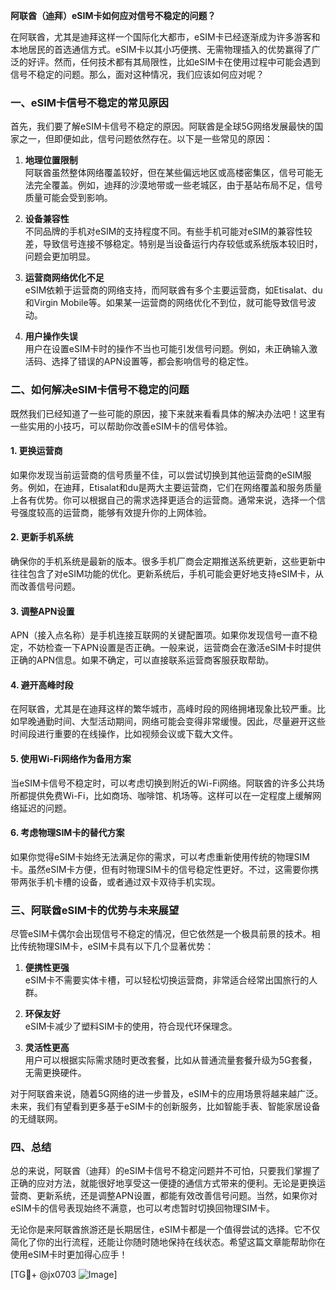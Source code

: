 **阿联酋（迪拜）eSIM卡如何应对信号不稳定的问题？**

在阿联酋，尤其是迪拜这样一个国际化大都市，eSIM卡已经逐渐成为许多游客和本地居民的首选通信方式。eSIM卡以其小巧便携、无需物理插入的优势赢得了广泛的好评。然而，任何技术都有其局限性，比如eSIM卡在使用过程中可能会遇到信号不稳定的问题。那么，面对这种情况，我们应该如何应对呢？

### 一、eSIM卡信号不稳定的常见原因

首先，我们要了解eSIM卡信号不稳定的原因。阿联酋是全球5G网络发展最快的国家之一，但即便如此，信号问题依然存在。以下是一些常见的原因：

1. **地理位置限制**  
   阿联酋虽然整体网络覆盖较好，但在某些偏远地区或高楼密集区，信号可能无法完全覆盖。例如，迪拜的沙漠地带或一些老城区，由于基站布局不足，信号质量可能会受到影响。

2. **设备兼容性**  
   不同品牌的手机对eSIM的支持程度不同。有些手机可能对eSIM的兼容性较差，导致信号连接不够稳定。特别是当设备运行内存较低或系统版本较旧时，问题会更加明显。

3. **运营商网络优化不足**  
   eSIM依赖于运营商的网络支持，而阿联酋有多个主要运营商，如Etisalat、du和Virgin Mobile等。如果某一运营商的网络优化不到位，就可能导致信号波动。

4. **用户操作失误**  
   用户在设置eSIM卡时的操作不当也可能引发信号问题。例如，未正确输入激活码、选择了错误的APN设置等，都会影响信号的稳定性。

### 二、如何解决eSIM卡信号不稳定的问题

既然我们已经知道了一些可能的原因，接下来就来看看具体的解决办法吧！这里有一些实用的小技巧，可以帮助你改善eSIM卡的信号体验。

#### 1. 更换运营商

如果你发现当前运营商的信号质量不佳，可以尝试切换到其他运营商的eSIM服务。例如，在迪拜，Etisalat和du是两大主要运营商，它们在网络覆盖和服务质量上各有优势。你可以根据自己的需求选择更适合的运营商。通常来说，选择一个信号强度较高的运营商，能够有效提升你的上网体验。

#### 2. 更新手机系统

确保你的手机系统是最新的版本。很多手机厂商会定期推送系统更新，这些更新中往往包含了对eSIM功能的优化。更新系统后，手机可能会更好地支持eSIM卡，从而改善信号问题。

#### 3. 调整APN设置

APN（接入点名称）是手机连接互联网的关键配置项。如果你发现信号一直不稳定，不妨检查一下APN设置是否正确。一般来说，运营商会在激活eSIM卡时提供正确的APN信息。如果不确定，可以直接联系运营商客服获取帮助。

#### 4. 避开高峰时段

在阿联酋，尤其是在迪拜这样的繁华城市，高峰时段的网络拥堵现象比较严重。比如早晚通勤时间、大型活动期间，网络可能会变得非常缓慢。因此，尽量避开这些时间段进行重要的在线操作，比如视频会议或下载大文件。

#### 5. 使用Wi-Fi网络作为备用方案

当eSIM卡信号不稳定时，可以考虑切换到附近的Wi-Fi网络。阿联酋的许多公共场所都提供免费Wi-Fi，比如商场、咖啡馆、机场等。这样可以在一定程度上缓解网络延迟的问题。

#### 6. 考虑物理SIM卡的替代方案

如果你觉得eSIM卡始终无法满足你的需求，可以考虑重新使用传统的物理SIM卡。虽然eSIM卡方便，但有时物理SIM卡的信号稳定性更好。不过，这需要你携带两张手机卡槽的设备，或者通过双卡双待手机实现。

### 三、阿联酋eSIM卡的优势与未来展望

尽管eSIM卡偶尔会出现信号不稳定的情况，但它依然是一个极具前景的技术。相比传统物理SIM卡，eSIM卡具有以下几个显著优势：

1. **便携性更强**  
   eSIM卡不需要实体卡槽，可以轻松切换运营商，非常适合经常出国旅行的人群。

2. **环保友好**  
   eSIM卡减少了塑料SIM卡的使用，符合现代环保理念。

3. **灵活性更高**  
   用户可以根据实际需求随时更改套餐，比如从普通流量套餐升级为5G套餐，无需更换硬件。

对于阿联酋来说，随着5G网络的进一步普及，eSIM卡的应用场景将越来越广泛。未来，我们有望看到更多基于eSIM卡的创新服务，比如智能手表、智能家居设备的无缝联网。

### 四、总结

总的来说，阿联酋（迪拜）的eSIM卡信号不稳定问题并不可怕，只要我们掌握了正确的应对方法，就能很好地享受这一便捷的通信方式带来的便利。无论是更换运营商、更新系统，还是调整APN设置，都能有效改善信号问题。当然，如果你对eSIM卡的信号表现始终不满意，也可以考虑暂时切换回物理SIM卡。

无论你是来阿联酋旅游还是长期居住，eSIM卡都是一个值得尝试的选择。它不仅简化了你的出行流程，还能让你随时随地保持在线状态。希望这篇文章能帮助你在使用eSIM卡时更加得心应手！

[TG💪+ @jx0703 ![Image](https://github.com/user-attachments/assets/dbca1d08-cadb-493c-b0ec-ad6f7a83f270)]